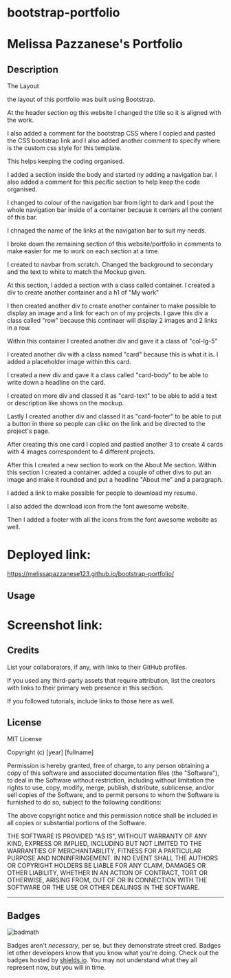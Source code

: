# bootstrap-portfolio

# Melissa Pazzanese's Portfolio

## Description 

The Layout

the layout of this portfolio was built using Bootstrap. 

At the header section og this website I changed the title so it is aligned with the work. 

I also added a comment for the bootstrap CSS where I copied and pasted the CSS bootstrap link and I also added another comment to specify where is the custom css style for this template. 

This helps keeping the coding organised. 

I added a section inside the body and started ny adding a navigation bar.
I also added a comment for this pecific section to help keep the code organised. 

I changed to colour of the navigation bar from light to dark and I pout the whole navigation bar inside of a container because it centers all the content of this bar. 

I chnaged the name of the links at the navigation bar to suit my needs. 

I broke down the remaining section of this website/portfolio in comments to make easier for me to work on each section at a time. 


<!-- Welcome section: Jumbotron header-->

I created to navbar from scratch. Changed the background to secondary and the text to white to match the Mockup given. 


<!-- Work section -->

At this section, I added a section with a class called container. I created a div to create another container and a h1 of "My work" 

I then created another div to create another container to make possible to display an image and a link for each on of my projects. I gave this div a class called "row" because this continaer will display 2 images and 2 links in a row. 

Within this container I created another div and gave it a class of "col-lg-5"

I created another div with a class named "card" because this is what it is. I added a placeholder image within this card. 

I created a new div and gave it a class called "card-body" to be able to write down a headline on the card. 

I created on more div and classed it as "card-text" to be able to add a text or description like shows on the mockup. 

Lastly I created another div and classed it as "card-footer" to be able to put a button in there so people can clikc on the link and be directed to the project's page.

After creating this one card I copied and pastied another 3 to create 4 cards with 4 images correspondent to 4 different projects. 


<!-- About me section -->

After this I created a new section to work on the About Me section.  Within this section I created a container. added a couple of other divs to put an image and make it rounded and put a headline "About me" and a paragraph. 

I added a link to make possible for people to download my resume. 

I also added the download icon from the font awesome website. 


<!-- Footer -->

Then I added a footer with all the icons from the font awesome website as well. 


# Deployed link:
https://melissapazzanese123.github.io/bootstrap-portfolio/


## Usage 

# Screenshot link:



## Credits

List your collaborators, if any, with links to their GitHub profiles.

If you used any third-party assets that require attribution, list the creators with links to their primary web presence in this section.

If you followed tutorials, include links to those here as well.


## License

MIT License

Copyright (c) [year] [fullname]

Permission is hereby granted, free of charge, to any person obtaining a copy
of this software and associated documentation files (the "Software"), to deal
in the Software without restriction, including without limitation the rights
to use, copy, modify, merge, publish, distribute, sublicense, and/or sell
copies of the Software, and to permit persons to whom the Software is
furnished to do so, subject to the following conditions:

The above copyright notice and this permission notice shall be included in all
copies or substantial portions of the Software.

THE SOFTWARE IS PROVIDED "AS IS", WITHOUT WARRANTY OF ANY KIND, EXPRESS OR
IMPLIED, INCLUDING BUT NOT LIMITED TO THE WARRANTIES OF MERCHANTABILITY,
FITNESS FOR A PARTICULAR PURPOSE AND NONINFRINGEMENT. IN NO EVENT SHALL THE
AUTHORS OR COPYRIGHT HOLDERS BE LIABLE FOR ANY CLAIM, DAMAGES OR OTHER
LIABILITY, WHETHER IN AN ACTION OF CONTRACT, TORT OR OTHERWISE, ARISING FROM,
OUT OF OR IN CONNECTION WITH THE SOFTWARE OR THE USE OR OTHER DEALINGS IN THE
SOFTWARE.


---

## Badges

![badmath](https://img.shields.io/github/languages/top/nielsenjared/badmath)

Badges aren't _necessary_, per se, but they demonstrate street cred. Badges let other developers know that you know what you're doing. Check out the badges hosted by [shields.io](https://shields.io/). You may not understand what they all represent now, but you will in time.




